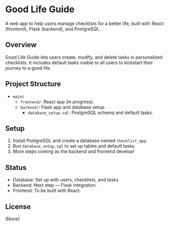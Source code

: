 # Good Life Guide

A web app to help users manage checklists for a better life, built with React (frontend), Flask (backend), and PostgreSQL.

## Overview
Good Life Guide lets users create, modify, and delete tasks in personalized checklists. It includes default tasks visible to all users to kickstart their journey to a good life.

## Project Structure
- `main/`
  - `frontend/`: React app (in progress).
  - `backend/`: Flask app and database setup.
    - `database_setup.sql`: PostgreSQL schema and default tasks.

## Setup
1. Install PostgreSQL and create a database named `checklist_app`.
2. Run `database_setup.sql` to set up tables and default tasks.
3. More steps coming as the backend and frontend develop!

## Status
- Database: Set up with users, checklists, and tasks.
- Backend: Next step — Flask integration.
- Frontend: To be built with React.

## License
(None)